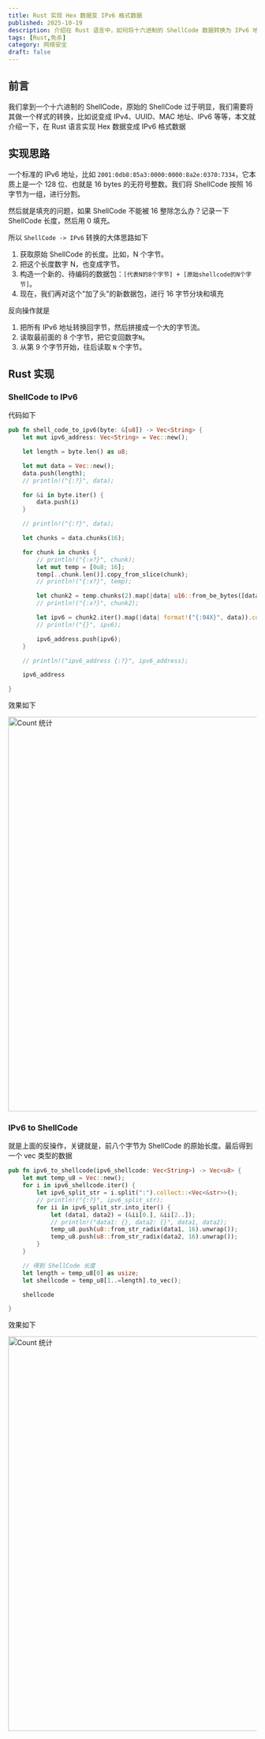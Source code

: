 ```yaml
---
title: Rust 实现 Hex 数据变 IPv6 格式数据
published: 2025-10-19
description: 介绍在 Rust 语言中，如何将十六进制的 ShellCode 数据转换为 IPv6 地址格式，以及如何进行反向转换。
tags: [Rust,免杀]
category: 网络安全
draft: false
---
```


## 前言

我们拿到一个十六进制的 ShellCode，原始的 ShellCode 过于明显，我们需要将其做一个样式的转换，比如说变成 IPv4、UUID、MAC 地址、IPv6 等等，本文就介绍一下，在 Rust 语言实现 Hex 数据变成 IPv6 格式数据

## 实现思路

一个标准的 IPv6 地址，比如 `2001:0db8:85a3:0000:0000:8a2e:0370:7334`，它本质上是一个 128 位、也就是 16 bytes 的无符号整数。我们将 ShellCode 按照 16 字节为一组，进行分割。

然后就是填充的问题，如果 ShellCode 不能被 16 整除怎么办？记录一下 ShellCode 长度，然后用 0 填充。

所以 `ShellCode -> IPv6` 转换的大体思路如下

1. 获取原始 ShellCode 的长度。比如，N 个字节。
2. 把这个长度数字 N，也变成字节。
3. 构造一个新的、待编码的数据包：`[代表N的8个字节] + [原始shellcode的N个字节]`。
4. 现在，我们再对这个"加了头"的新数据包，进行 16 字节分块和填充

反向操作就是

1. 把所有 IPv6 地址转换回字节，然后拼接成一个大的字节流。
2. 读取最前面的 8 个字节，把它变回数字`N`。
3. 从第 9 个字节开始，往后读取 `N` 个字节。

## Rust 实现

### ShellCode to IPv6

代码如下

```Rust
pub fn shell_code_to_ipv6(byte: &[u8]) -> Vec<String> {
    let mut ipv6_address: Vec<String> = Vec::new();

    let length = byte.len() as u8;

    let mut data = Vec::new();
    data.push(length);
    // println!("{:?}", data);

    for &i in byte.iter() {
        data.push(i)
    }

    // println!("{:?}", data);

    let chunks = data.chunks(16);

    for chunk in chunks {
        // println!("{:x?}", chunk);
        let mut temp = [0u8; 16];
        temp[..chunk.len()].copy_from_slice(chunk);
        // println!("{:x?}", temp);

        let chunk2 = temp.chunks(2).map(|data| u16::from_be_bytes([data[0], data[1]]) ).collect::<Vec<_>>();
        // println!("{:x?}", chunk2);

        let ipv6 = chunk2.iter().map(|data| format!("{:04X}", data)).collect::<Vec<_>>().join(":");
        // println!("{}", ipv6);

        ipv6_address.push(ipv6);
    }

    // println!("ipv6_address {:?}", ipv6_address);

    ipv6_address

}
```

效果如下

<img src="https://personal-knowledge-base-1314508256.cos.ap-shanghai.myqcloud.com/Asset/images/Rust%20%E5%AE%9E%E7%8E%B0%20Hex%20%E5%8F%98%20IPv6%20%E6%A0%BC%E5%BC%8F%E6%95%B0%E6%8D%AE-1.png" alt="Count 统计" width="800" />

### IPv6 to ShellCode

就是上面的反操作，关键就是，前八个字节为 ShellCode 的原始长度。最后得到一个 vec 类型的数据

```Rust
pub fn ipv6_to_shellcode(ipv6_shellcode: Vec<String>) -> Vec<u8> {
    let mut temp_u8 = Vec::new();
    for i in ipv6_shellcode.iter() {
        let ipv6_split_str = i.split(":").collect::<Vec<&str>>();
        // println!("{:?}", ipv6_split_str);
        for ii in ipv6_split_str.into_iter() {
            let (data1, data2) = (&ii[0.], &ii[2..]);
            // println!("data1: {}, data2: {}", data1, data2);
            temp_u8.push(u8::from_str_radix(data1, 16).unwrap());
            temp_u8.push(u8::from_str_radix(data2, 16).unwrap());
        }
    }

    // 得到 ShellCode 长度
    let length = temp_u8[0] as usize;
    let shellcode = temp_u8[1..=length].to_vec();

    shellcode

}

```

效果如下

<img src="https://personal-knowledge-base-1314508256.cos.ap-shanghai.myqcloud.com/Asset/images/Rust%20%E5%AE%9E%E7%8E%B0%20Hex%20%E5%8F%98%20IPv6%20%E6%A0%BC%E5%BC%8F%E6%95%B0%E6%8D%AE-2.png" alt="Count 统计" width="800" />
